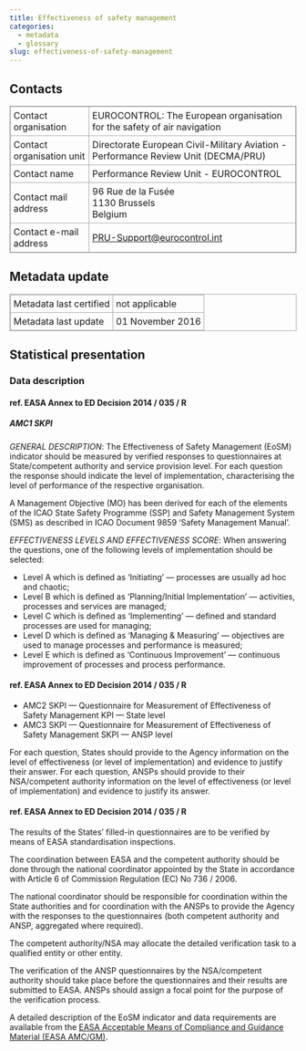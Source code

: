 ```yaml
---
title: Effectiveness of safety management
categories:
  - metadata
  - glossary
slug: effectiveness-of-safety-management
---
```


<style>
table, td {
  border: 1px solid #AAAAAA;
  border-collapse: collapse;
}
td {
  padding: 5px;
}

#disclaimer {
  background: #EAEAEA;
}

.note {
  foreground: red;
  background: #E5E5E5;
  border: dashed;
}

</style>

## Contacts

|||
|---------------------------|------------------------------------------------------------------------------------|
| Contact organisation      | EUROCONTROL: The European organisation for the safety of air navigation            |
| Contact organisation unit |	Directorate European Civil-Military Aviation - Performance Review Unit (DECMA/PRU) |
| Contact name              |	Performance Review Unit - EUROCONTROL                                              |
| Contact mail address      | 96 Rue de la Fusée<br>1130 Brussels<br>Belgium                                     |
| Contact e-mail address    | [PRU-Support@eurocontrol.int](mailto:PRU-Support@eurocontrol.int)                  |

## Metadata update

|||
|-------------------------|-------------------|
| Metadata last certified | not applicable    |
| Metadata last update 	  | 01 November 2016  |


## Statistical presentation

### Data description

#### ref. EASA Annex to ED Decision 2014 / 035 / R

##### AMC1 SKPI 

_GENERAL DESCRIPTION_: The Effectiveness of Safety Management (EoSM) indicator should be
measured by verified responses to questionnaires at State/competent authority and
service provision level.
For each question the response should indicate the level of implementation,
characterising the level of performance of the respective organisation.

A Management Objective (MO) has been derived for each of the elements of the
ICAO State Safety Programme (SSP) and Safety Management System (SMS) as
described in ICAO Document 9859 ‘Safety Management Manual’.


_EFFECTIVENESS LEVELS AND EFFECTIVENESS SCORE_: When answering the questions,
one of the following levels of implementation should be selected:

- Level A which is defined as ‘Initiating’ — processes are usually ad hoc and chaotic;
- Level B which is defined as ‘Planning/Initial Implementation’ — activities,
  processes and services are managed;
- Level C which is defined as ‘Implementing’ — defined and standard processes are used for managing;
- Level D which is defined as ‘Managing & Measuring’ — objectives are used to manage processes and
  performance is measured;
- Level E which is defined as ‘Continuous Improvement’ — continuous improvement of processes and
  process performance.


#### ref. EASA Annex to ED Decision 2014 / 035 / R

* AMC2 SKPI — Questionnaire for Measurement of Effectiveness of Safety Management KPI — State level
* AMC3 SKPI — Questionnaire for Measurement of Effectiveness of Safety Management SKPI — ANSP level

For each question, States should provide to the Agency information on the level of
effectiveness (or level of implementation) and evidence to justify their answer.
For each question, ANSPs should provide to their NSA/competent authority information on
the level of effectiveness (or level of implementation) and evidence to justify its answer.


#### ref. EASA Annex to ED Decision 2014 / 035 / R

The results of the States’ filled-in questionnaires are to be verified by means of
EASA standardisation inspections.

The coordination between EASA and the competent authority should be done through
the national coordinator appointed by the State in accordance with Article 6 of
Commission Regulation (EC) No 736 / 2006.

The national coordinator should be responsible for coordination within the State authorities
and for coordination with the ANSPs to provide the Agency with the responses to the
questionnaires (both competent authority and ANSP, aggregated where required).

The competent authority/NSA may allocate the detailed verification task to a qualified entity
or other entity.

The verification of the ANSP questionnaires by the NSA/competent authority should take place
before the questionnaires and their results are submitted to EASA.
ANSPs should assign a focal point for the purpose of the verification process.

A detailed description of the EoSM indicator and data requirements are available from the
[EASA Acceptable Means of Compliance and Guidance Material (EASA AMC/GM)](http://easa.europa.eu/system/files/dfu/Annex%20to%20ED%20Decision%202014-035-R.pdf#SKPI).


